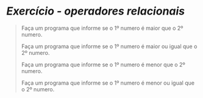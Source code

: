 # _Exercício - operadores relacionais_

>Faça um programa que informe se o 1º numero é maior que o 2º numero.
>
>Faça um programa que informe se o 1º numero é maior ou igual que o 2º numero.
>
>Faça um programa que informe se o 1º numero é menor que o 2º numero.
>
>Faça um programa que informe se o 1º numero é menor ou igual que o 2º numero.
